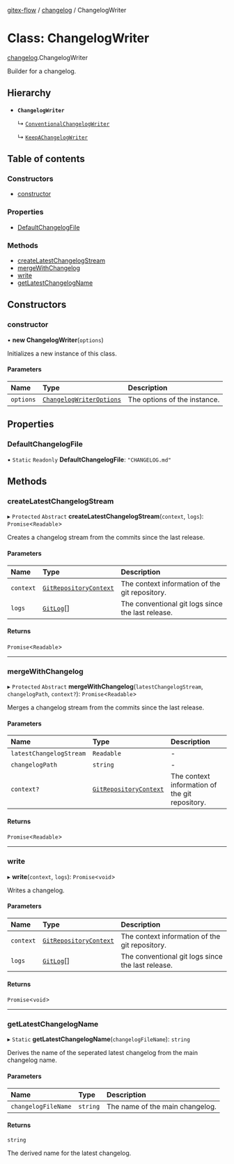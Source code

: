 [gitex-flow](../README.md) / [changelog](../modules/changelog.md) / ChangelogWriter

# Class: ChangelogWriter

[changelog](../modules/changelog.md).ChangelogWriter

Builder for a changelog.

## Hierarchy

- **`ChangelogWriter`**

  ↳ [`ConventionalChangelogWriter`](changelog.ConventionalChangelogWriter.md)

  ↳ [`KeepAChangelogWriter`](changelog.KeepAChangelogWriter.md)

## Table of contents

### Constructors

- [constructor](changelog.ChangelogWriter.md#constructor)

### Properties

- [DefaultChangelogFile](changelog.ChangelogWriter.md#defaultchangelogfile)

### Methods

- [createLatestChangelogStream](changelog.ChangelogWriter.md#createlatestchangelogstream)
- [mergeWithChangelog](changelog.ChangelogWriter.md#mergewithchangelog)
- [write](changelog.ChangelogWriter.md#write)
- [getLatestChangelogName](changelog.ChangelogWriter.md#getlatestchangelogname)

## Constructors

### constructor

• **new ChangelogWriter**(`options`)

Initializes a new instance of this class.

#### Parameters

| Name | Type | Description |
| :------ | :------ | :------ |
| `options` | [`ChangelogWriterOptions`](../interfaces/changelog.ChangelogWriterOptions.md) | The options of the instance. |

## Properties

### DefaultChangelogFile

▪ `Static` `Readonly` **DefaultChangelogFile**: ``"CHANGELOG.md"``

## Methods

### createLatestChangelogStream

▸ `Protected` `Abstract` **createLatestChangelogStream**(`context`, `logs`): `Promise`<`Readable`\>

Creates a changelog stream from the commits since the last release.

#### Parameters

| Name | Type | Description |
| :------ | :------ | :------ |
| `context` | [`GitRepositoryContext`](../interfaces/git.GitRepositoryContext.md) | The context information of the git repository. |
| `logs` | [`GitLog`](../interfaces/git.GitLog.md)[] | The conventional git logs since the last release. |

#### Returns

`Promise`<`Readable`\>

___

### mergeWithChangelog

▸ `Protected` `Abstract` **mergeWithChangelog**(`latestChangelogStream`, `changelogPath`, `context?`): `Promise`<`Readable`\>

Merges a changelog stream from the commits since the last release.

#### Parameters

| Name | Type | Description |
| :------ | :------ | :------ |
| `latestChangelogStream` | `Readable` | - |
| `changelogPath` | `string` | - |
| `context?` | [`GitRepositoryContext`](../interfaces/git.GitRepositoryContext.md) | The context information of the git repository. |

#### Returns

`Promise`<`Readable`\>

___

### write

▸ **write**(`context`, `logs`): `Promise`<`void`\>

Writes a changelog.

#### Parameters

| Name | Type | Description |
| :------ | :------ | :------ |
| `context` | [`GitRepositoryContext`](../interfaces/git.GitRepositoryContext.md) | The context information of the git repository. |
| `logs` | [`GitLog`](../interfaces/git.GitLog.md)[] | The conventional git logs since the last release. |

#### Returns

`Promise`<`void`\>

___

### getLatestChangelogName

▸ `Static` **getLatestChangelogName**(`changelogFileName`): `string`

Derives the name of the seperated latest changelog from the main changelog name.

#### Parameters

| Name | Type | Description |
| :------ | :------ | :------ |
| `changelogFileName` | `string` | The name of the main changelog. |

#### Returns

`string`

The derived name for the latest changelog.
